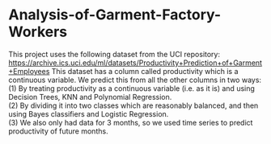 # Analysis-of-Garment-Factory-Workers

This project uses the following dataset from the UCI repository: https://archive.ics.uci.edu/ml/datasets/Productivity+Prediction+of+Garment+Employees 
This dataset has a column called productivity which is a continuous variable. We predict this from all the other columns in two ways:  
(1) By treating productivity as a continuous variable (i.e. as it is) and using Decision Trees, KNN and Polynomial Regression.  
(2) By dividing it into two classes which are reasonably balanced, and then using Bayes classifiers and Logistic Regression.  
(3) We also only had data for 3 months, so we used time series to predict productivity of future months.

